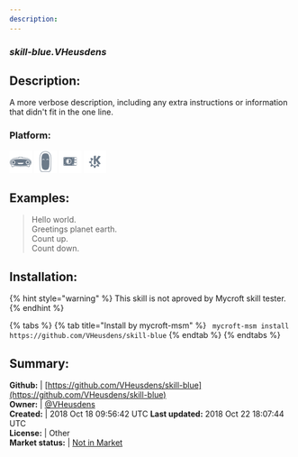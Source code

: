 ```yaml
---
description: 
---
```


### _skill-blue.VHeusdens_  
## Description:  
A more verbose description, including any extra instructions or
information that didn't fit in the one line.  
### Platform:  
 ![Mark I](../.gitbook/assets/mark-1-icon.png)  ![Mark II](../.gitbook/assets/mark-2-icon.png)  ![Picroft](../.gitbook/assets/picroft-icon.png)  ![plasmoid](../.gitbook/assets/kde.png)   
  
## Examples:  
> Hello world.  
> Greetings planet earth.  
> Count up.  
> Count down.  
  
## Installation:  
{% hint style="warning" %}
This skill is not aproved by Mycroft skill tester.
{% endhint %}
    
{% tabs %}
{% tab title="Install by mycroft-msm" %}
``` mycroft-msm install https://github.com/VHeusdens/skill-blue```
{% endtab %}
  {% endtabs %}
    
## Summary:  
**Github:** | [https://github.com/VHeusdens/skill-blue](https://github.com/VHeusdens/skill-blue)  
**Owner:** | [@VHeusdens](https://github.com/VHeusdens)  
**Created:** | 2018 Oct 18 09:56:42 UTC  **Last updated:** 2018 Oct 22 18:07:44 UTC  
**License:** | Other  
**Market status:** | [Not in Market](https://market.mycroft.ai/skill/)  
